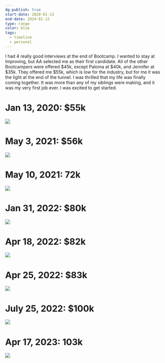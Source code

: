 ```yaml
---
dg-publish: true
start-date: 2020-01-13
end-date: 2024-01-12
type: range
color: blue
tags:
  - timeline
  - personal
---
```


I had 4 really good interviews at the end of Bootcamp. I wanted to stay at Improving, but AA selected me as their first candidate. All of the other Bootcampers were offered $45k, except Paloma at $40k, and Jennifer at $35k. They offered me $55k, which is low for the industry, but for me it was the light at the end of the tunnel. I was thrilled that my life was finally coming together. It was more than any of my siblings were making, and it was my very first job ever. I was excited to get started.

# Jan 13, 2020: $55k

![](https://i.imgur.com/wRyN9oy.png)

# May 3, 2021: $56k

![](https://i.imgur.com/GGQft6A.png)

# May 10, 2021: 72k

![](https://i.imgur.com/ec4ZtD6.png)

# Jan 31, 2022: $80k

![](https://i.imgur.com/B18HW57.png)

# Apr 18, 2022: $82k

![](https://i.imgur.com/NhY6BOy.png)

# Apr 25, 2022: $83k

![](https://i.imgur.com/hrOjqLu.png)

# July 25, 2022: $100k

![](https://i.imgur.com/LOXupnI.png)


# Apr 17, 2023: 103k

![](https://i.imgur.com/5EuGd7A.png)

